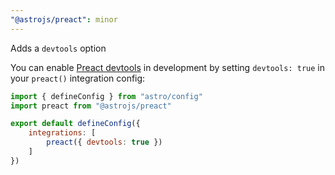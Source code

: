 ```yaml
---
"@astrojs/preact": minor
---
```


Adds a `devtools` option

You can enable [Preact devtools](https://preactjs.github.io/preact-devtools/) in development by setting `devtools: true` in your `preact()` integration config:

```js
import { defineConfig } from "astro/config"
import preact from "@astrojs/preact"

export default defineConfig({
    integrations: [
        preact({ devtools: true })
    ]
})
```
